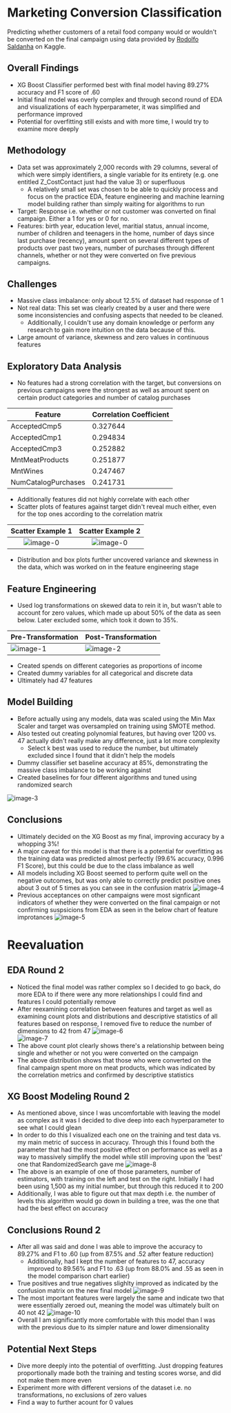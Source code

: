 # Marketing Conversion Classification
Predicting whether customers of a retail food company would or wouldn't be converted on the final campaign using data provided by [Rodolfo Saldanha](https://www.kaggle.com/rodsaldanha/arketing-campaign#ml_project1_data.xlsx) on Kaggle.

## Overall Findings
* XG Boost Classifier performed best with final model having 89.27% accuracy and F1 score of .60
* Initial final model was overly complex and through second round of EDA and visualizations of each hyperparameter, it was simplified and performance improved
* Potential for overfitting still exists and with more time, I would try to examine more deeply

## Methodology
* Data set was approximately 2,000 records with 29 columns, several of which were simply identifiers, a single variable for its entirety (e.g. one entitled Z_CostContact just had the value 3) or superfluous
    * A relatively small set was chosen to be able to quickly process and focus on the practice EDA, feature engineering and machine learning model building rather than simply waiting for algorithms to run
* Target: Response i.e. whether or not customer was converted on final campaign. Either a 1 for yes or 0 for no.
* Features: birth year, education level, maritial status, annual income, number of children and teenagers in the home, number of days since last purchase (recency), amount spent on several different types of products over past two years, number of purchases through different channels, whether or not they were converted on five previous campaigns.

## Challenges
* Massive class imbalance: only about 12.5% of dataset had response of 1
* Not real data: This set was clearly created by a user and there were some inconsistencies and confusing aspects that needed to be cleaned.
    * Additionally, I couldn't use any domain knowledge or perform any research to gain more intuition on the data because of this.
* Large amount of variance, skewness and zero values in continuous features

## Exploratory Data Analysis
* No features had a strong correlation with the target, but conversions on previous campaigns were the strongest as well as amount spent on certain product categories and number of catalog purchases

| Feature | Correlation Coefficient |
| -------- | -------- |
| AcceptedCmp5 | 0.327644 |
| AcceptedCmp1 | 0.294834 |
| AcceptedCmp3 | 0.252882 |
| MntMeatProducts | 0.251877 |
| MntWines | 0.247467 |
| NumCatalogPurchases | 0.241731 |
* Additionally features did not highly correlate with each other
* Scatter plots of features against target didn't reveal much either, even for the top ones according to the correlation matrix

Scatter Example 1           |  Scatter Example 2
:-------------------------:|:-------------------------:
![image-0](charts/scatter_example.PNG)  | ![image-0](charts/scatter_example1.PNG)
* Distribution and box plots further uncovered variance and skewness in the data, which was worked on in the feature engineering stage

## Feature Engineering
* Used log transformations on skewed data to rein it in, but wasn't able to account for zero values, which made up about 50% of the data as seen below. Later excluded some, which took it down to 35%.

| Pre-Transformation | Post-Transformation |
| -------- | -------- |
|![image-1](charts/pre-log.PNG) | ![image-2](charts/post-log.PNG)|
* Created spends on different categories as proportions of income
* Created dummy variables for all categorical and discrete data
* Ultimately had 47 features

## Model Building
* Before actually using any models, data was scaled using the Min Max Scaler and target was oversampled on training using SMOTE method.
* Also tested out creating polynomial features, but having over 1200 vs. 47 actually didn't really make any difference, just a lot more complexity
    * Select k best was used to reduce the number, but ultimately excluded since I found that it didn't help the models
* Dummy classifier set baseline accuracy at 85%, demonstrating the massive class imbalance to be working against
* Created baselines for four different algorithms and tuned using randomized search

![image-3](charts/model_scores.png)<br>

## Conclusions
* Ultimately decided on the XG Boost as my final, improving accuracy by a whopping 3%!
* A major caveat for this model is that there is a potential for overfitting as the training data was predicted almost perfectly (99.6% accuracy, 0.996 F1 Score), but this could be due to the class imbalance as well
* All models including XG Boost seemed to perform quite well on the negative outcomes, but was only able to correctly predict positive ones about 3 out of 5 times as you can see in the confusion matrix
![image-4](charts/XG_Boost_Confusion_Matrix.png)<br>
* Previous acceptances on other campaigns were most signficant indicators of whether they were converted on the final campaign or not confirming suspsicions from EDA as seen in the below chart of feature improtances
![image-5](charts/feature_importance.png)<br>


# Reevaluation

## EDA Round 2
* Noticed the final model was rather complex so I decided to go back, do more EDA to if there were any more relationships I could find and features I could potentially remove
* After reexamining correlation between features and target as well as examining count plots and distributions and descriptive statistics of all features based on response, I removed five to reduce the number of dimensions to 42 from 47
![image-6](charts/count_plot_response_example.PNG)<br>
![image-7](charts/dist_plot_response_example.PNG)<br>
* The above count plot clearly shows there's a relationship between being single and whether or not you were converted on the campaign
* The above distribution shows that those who were converted on the final campaign spent more on meat products, which was indicated by the correlation metrics and confirmed by descriptive statistics

## XG Boost Modeling Round 2
* As mentioned above, since I was uncomfortable with leaving the model as complex as it was I decided to dive deep into each hyperparameter to see what I could glean
* In order to do this I visualized each one on the training and test data vs. my main metric of success in accuracy. Through this I found both the parameter that had the most positive effect on performance as well as a way to massively simplify the model while still improving upon the 'best' one that RandomizedSearch gave me
![image-8](charts/n_estimators_accuracy.png)
* The above is an example of one of those parameters, number of estimators, with training on the left and test on the right. Initially I had been using 1,500 as my initial number, but through this reduced it to 200
* Additionally, I was able to figure out that max depth i.e. the number of levels this algorithm would go down in building a tree, was the one that had the best effect on accuracy

## Conclusions Round 2
* After all was said and done I was able to improve the accuracy to 89.27% and F1 to .60 (up from 87.5% and .52 after feature reduction)
    * Additionally, had I kept the number of features to 47, accuracy improved to 89.56% and F1 to .63 (up from 88.0% and .55 as seen in the model comparison chart earlier)
* True positives and true negatives slighlty improved as indicated by the confusion matrix on the new final model
![image-9](charts/New_XG_Boost_Confusion_Matrix.png)
* The most important features were largely the same and indicate two that were essentially zeroed out, meaning the model was ultimately built on 40 not 42
![image-10](charts/new_feature_importance.png)
* Overall I am significantly more comfortable with this model than I was with the previous due to its simpler nature and lower dimensionality

## Potential Next Steps
* Dive more deeply into the potential of overfitting. Just dropping features proportionally made both the training and testing scores worse, and did not make them more even
* Experiment more with different versions of the dataset i.e. no transformations, no exclusions of zero values
* Find a way to further acount for 0 values
